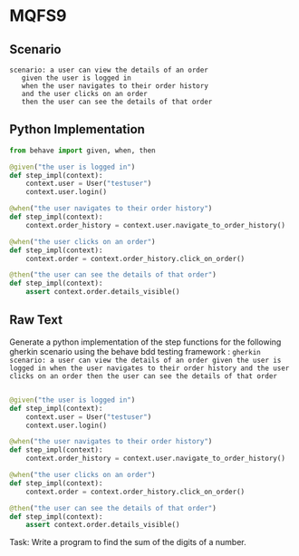 # MQFS9
## Scenario
```gherkin
scenario: a user can view the details of an order 
   given the user is logged in 
   when the user navigates to their order history 
   and the user clicks on an order 
   then the user can see the details of that order
```


## Python Implementation
```python
from behave import given, when, then

@given("the user is logged in")
def step_impl(context):
    context.user = User("testuser")
    context.user.login()

@when("the user navigates to their order history")
def step_impl(context):
    context.order_history = context.user.navigate_to_order_history()

@when("the user clicks on an order")
def step_impl(context):
    context.order = context.order_history.click_on_order()

@then("the user can see the details of that order")
def step_impl(context):
    assert context.order.details_visible()
```


## Raw Text
Generate a python implementation of the step functions for the following gherkin scenario using the behave bdd testing framework : ```gherkin scenario: a user can view the details of an order given the user is logged in when the user navigates to their order history and the user clicks on an order then the user can see the details of that order ```



```python from behave import given, when, then

@given("the user is logged in")
def step_impl(context):
    context.user = User("testuser")
    context.user.login()

@when("the user navigates to their order history")
def step_impl(context):
    context.order_history = context.user.navigate_to_order_history()

@when("the user clicks on an order")
def step_impl(context):
    context.order = context.order_history.click_on_order()

@then("the user can see the details of that order")
def step_impl(context):
    assert context.order.details_visible()
```

Task: Write a program to find the sum of the digits of a number.
